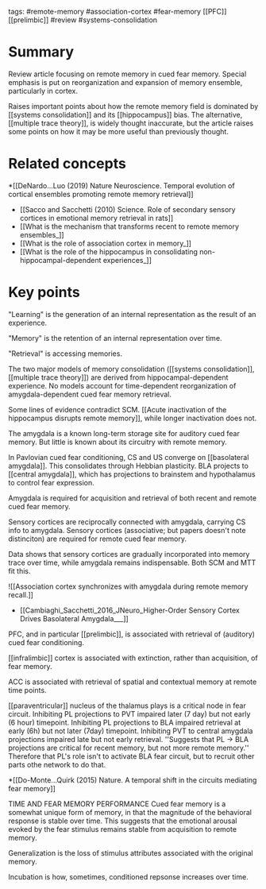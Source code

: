 tags: #remote-memory #association-cortex #fear-memory [[PFC]] [[prelimbic]] #review #systems-consolidation 

# Summary
Review article focusing on remote memory in cued fear memory. Special emphasis is put on reorganization and expansion of memory ensemble, particularly in cortex. 

Raises important points about how the remote memory field is dominated by [[systems consolidation]] and its [[hippocampus]] bias. The alternative, [[multiple trace theory]], is widely thought inaccurate, but the article raises some points on how it may be more useful than previously thought. 

# Related concepts
*[[DeNardo...Luo (2019) Nature Neuroscience. Temporal evolution of cortical ensembles promoting remote memory retrieval]]
* [[Sacco and Sacchetti (2010) Science. Role of secondary sensory cortices in emotional memory retrieval in rats]]
* [[What is the mechanism that transforms recent to remote memory ensembles_]]
* [[What is the role of association cortex in memory_]]
* [[What is the role of the hippocampus in consolidating non-hippocampal-dependent experiences_]]

# Key points
"Learning" is the generation of an internal representation as the result of an experience.

"Memory" is the retention of an internal representation over time.

"Retrieval" is accessing memories.

The two major models of memory  consolidation ([[systems consolidation]], [[multiple trace theory]]) are derived from hippocampal-dependent experience. No models account for time-dependent reorganization of amygdala-dependent cued fear memory retrieval.

Some lines of evidence contradict SCM. [[Acute inactivation of the hippocampus disrupts remote memory]], while longer inactivation does not.

The amygdala is a known long-term storage site for auditory cued fear memory. But little is known about its circuitry with remote memory.

In Pavlovian cued fear conditioning, CS and US converge on [[basolateral amygdala]]. This consolidates through Hebbian plasticity. BLA projects to [[central amygdala]], which has projections to brainstem and hypothalamus to control fear expression. 

Amygdala is required for acquisition and retrieval of both recent and remote cued fear memory. 

Sensory cortices are reciprocally connected with amygdala, carrying CS info to amygdala. Sensory cortices (associative; but papers doesn't note distinciton) are required for remote cued fear memory.

Data shows that sensory cortices are gradually incorporated into memory trace over time, while amygdala remains indispensable. Both SCM and MTT fit this.

![[Association cortex synchronizes with amygdala during remote memory recall.]]

* [[Cambiaghi_Sacchetti_2016_JNeuro_Higher-Order Sensory Cortex Drives Basolateral Amygdala___]]

PFC, and in particular [[prelimbic]], is associated with retrieval of (auditory) cued fear conditioning.

[[infralimbic]] cortex is associated with extinction, rather than acquisition, of fear memory.

ACC is associated with retrieval of spatial and contextual memory at remote time points.

[[paraventricular]] nucleus of the thalamus plays is a critical node in fear circuit. 
Inhibiting PL projections to PVT impaired later (7 day) but not early (6 hour) timepoint.
Inhibiting PL projections to BLA impaired retrieval at early (6h) but not later (7day) timepoint. 
Inhibiting PVT to central amygdala projections impaired late but not early retrieval.
''Suggests that PL -> BLA projections are critical for recent memory, but not more remote memory.'' Therefore that PL's role isn't to activate BLA fear circuit, but to recruit other parts othe network to do that. 

*[[Do-Monte...Quirk (2015) Nature. A temporal shift in the circuits mediating fear memory]]


TIME AND FEAR MEMORY PERFORMANCE
Cued fear memory is a somewhat unique form of memory, in that the magnitude of the behavioral response is stable over time. This suggests that the emotional arousal evoked by the fear stimulus remains stable from acquisition to remote memory.


Generalization is the loss of stimulus attributes associated with the original memory.


Incubation is how, sometimes, conditioned repsonse increases over time.  
